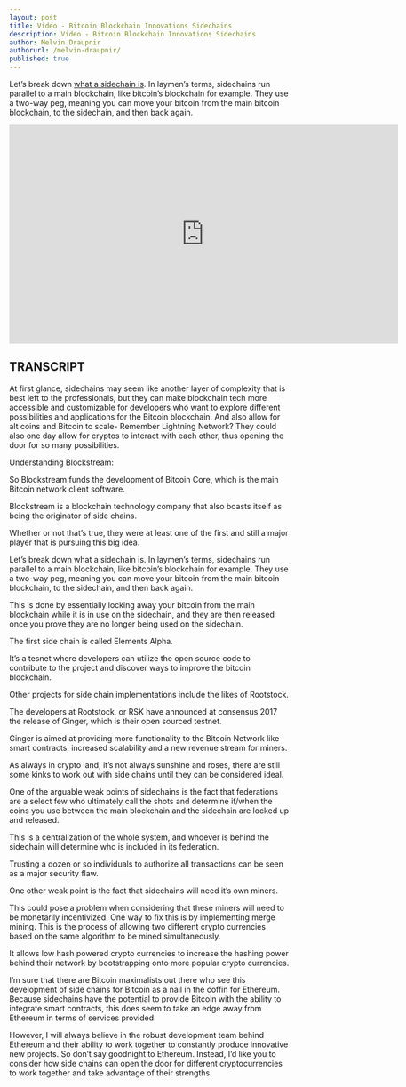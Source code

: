 ```yaml
---
layout: post
title: Video - Bitcoin Blockchain Innovations Sidechains
description: Video - Bitcoin Blockchain Innovations Sidechains
author: Melvin Draupnir
authorurl: /melvin-draupnir/ 
published: true
---
```


<p>Let’s break down <a href="/what-are-sidechains/">what a sidechain is</a>. In laymen’s terms, sidechains run parallel to a main blockchain, like bitcoin’s blockchain for example. They use a two-way peg, meaning you can move your bitcoin from the main bitcoin blockchain, to the sidechain, and then back again. </p>

<center><iframe width="700" height="394" src="https://www.youtube.com/embed/0To3N3E-gZE" frameborder="0" allowfullscreen></iframe></center>

<h2>TRANSCRIPT</h2>

At first glance, sidechains may seem like another layer of complexity that is best left to the professionals, but they can make blockchain tech more accessible and customizable for developers who want to explore different possibilities and applications for the Bitcoin blockchain. And also allow for alt coins and Bitcoin to scale- Remember Lightning Network? They could also one day allow for cryptos to interact with each other, thus opening the door for so many possibilities.

Understanding Blockstream:

So Blockstream funds the development of Bitcoin Core, which is the main Bitcoin network client software. 

Blockstream is a blockchain technology company that also boasts itself as being the originator of side chains. 

Whether or not that’s true, they were at least one of the first and still a major player that is pursuing this big idea. 

Let’s break down what a sidechain is. In laymen’s terms, sidechains run parallel to a main blockchain, like bitcoin’s blockchain for example. They use a two-way peg, meaning you can move your bitcoin from the main bitcoin blockchain, to the sidechain, and then back again. 

This is done by essentially locking away your bitcoin from the main blockchain while it is in use on the sidechain, and they are then released once you prove they are no longer being used on the sidechain. 

The first side chain is called Elements Alpha.

It’s a tesnet where developers can utilize the open source code to contribute to the project and discover ways to improve the bitcoin blockchain. 

Other projects for side chain implementations include the likes of Rootstock.

The developers at Rootstock, or RSK have announced at consensus 2017 the release of Ginger, which is their open sourced testnet.
 
Ginger is aimed at providing more functionality to the Bitcoin Network like smart contracts, increased scalability and a new revenue stream for miners.

As always in crypto land, it’s not always sunshine and roses, there are still some kinks to work out with side chains until they can be considered ideal. 

One of the arguable weak points of sidechains is the fact that federations are a select few who ultimately call the shots and determine if/when the coins you use between the main blockchain and the sidechain are locked up and released. 

This is a centralization of the whole system, and whoever is behind the sidechain will determine who is included in its federation. 

Trusting a dozen or so individuals to authorize all transactions can be seen as a major security flaw.

One other weak point is the fact that sidechains will need it’s own miners. 

This could pose a problem when considering that these miners will need to be monetarily incentivized. One way to fix this is by implementing merge mining. This is the process of allowing two different crypto currencies based on the same algorithm to be mined simultaneously. 

It allows low hash powered crypto currencies to increase the hashing power behind their network by bootstrapping onto more popular crypto currencies.

I’m sure that there are Bitcoin maximalists out there who see this development of side chains for Bitcoin as a nail in the coffin for Ethereum. Because sidechains have the potential to provide Bitcoin with the ability to integrate smart contracts, this does seem to take an edge away from Ethereum in terms of services provided. 

However, I will always believe in the robust development team behind Ethereum and their ability to work together to constantly produce innovative new projects. So don’t say goodnight to Ethereum. Instead, I’d like you to consider how side chains can open the door for different cryptocurrencies to work together and take advantage of their strengths.
